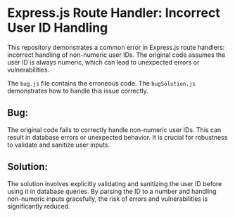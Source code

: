 # Express.js Route Handler: Incorrect User ID Handling

This repository demonstrates a common error in Express.js route handlers: incorrect handling of non-numeric user IDs. The original code assumes the user ID is always numeric, which can lead to unexpected errors or vulnerabilities.

The `bug.js` file contains the erroneous code.  The `bugSolution.js` demonstrates how to handle this issue correctly. 

## Bug:

The original code fails to correctly handle non-numeric user IDs.  This can result in database errors or unexpected behavior.  It is crucial for robustness to validate and sanitize user inputs.

## Solution:

The solution involves explicitly validating and sanitizing the user ID before using it in database queries. By parsing the ID to a number and handling non-numeric inputs gracefully, the risk of errors and vulnerabilities is significantly reduced.
